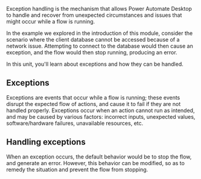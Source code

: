 Exception handling is the mechanism that allows Power Automate Desktop to handle and recover from unexpected circumstances and issues that might occur while a flow is running.

In the example we explored in the introduction of this module, consider the scenario where the client database cannot be accessed because of a network issue. Attempting to connect to the database would then cause an exception, and the flow would then stop running, producing an error.

In this unit, you'll learn about exceptions and how they can be handled.

## Exceptions

Exceptions are events that occur while a flow is running; these events disrupt the expected flow of actions, and cause it to fail if they are not handled properly. Exceptions occur when an action cannot run as intended, and may be caused by various factors: incorrect inputs, unexpected values, software/hardware failures, unavailable resources, etc.

## Handling exceptions

When an exception occurs, the default behavior would be to stop the flow, and generate an error. However, this behavior can be modified, so as to remedy the situation and prevent the flow from stopping.
